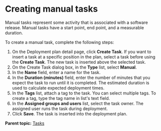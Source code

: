 # Creating manual tasks

Manual tasks represent some activity that is associated with a software release. Manual tasks have a start point, end point, and a measurable duration.

To create a manual task, complete the following steps:

1.   On the Deployment plan detail page, click **Create Task**. If you want to insert a task at a specific position in the plan, select a task before using the **Create Task**. The new task is inserted above the selected task.
2.   On the Create Task dialog box, in the **Type** list, select **Manual**. 
3.   In the **Name** field, enter a name for the task. 
4.   In the **Duration \(minutes\)** field, enter the number of minutes that you expect the task to run until it is completed. The estimated duration is used to calculate expected deployment times.
5.   In the **Tags** list, attach a tag to the task. You can select multiple tags. To create a tag, type the tag name in list's text field.
6.   In the **Assigned groups and users** list, select the task owner. The assigned user runs the task during deployment.
7.   Click **Save**. The task is inserted into the deployment plan.

**Parent topic:** [Tasks](../../com.ibm.crelease.doc/topics/cr_task_ov.md)

